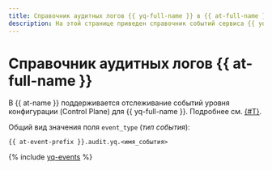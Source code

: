 ```yaml
---
title: Справочник аудитных логов {{ yq-full-name }} в {{ at-full-name }}
description: На этой странице приведен справочник событий сервиса {{ yq-name }}, отслеживаемых в {{ at-name }}.
---
```


# Справочник аудитных логов {{ at-full-name }}

В {{ at-name }} поддерживается отслеживание событий уровня конфигурации (Control Plane) для {{ yq-full-name }}. Подробнее см. [{#T}](../audit-trails/concepts/format.md).

Общий вид значения поля `event_type` (_тип события_):

```text
{{ at-event-prefix }}.audit.yq.<имя_события>
```

{% include [yq-events](../_includes/audit-trails/events/yq-events.md) %}
